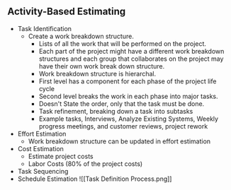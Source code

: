## Activity-Based Estimating

- Task Identification
	- Create a work breakdown structure.
		- Lists of all the work that will be performed on the project.
		- Each part of the project might have a different work breakdown structures and each group that collaborates on the project may have their own work break down structure.
		- Work breakdown structure is hierarchal.
		- First level has a component for each phase of the project life cycle
		- Second level breaks the work in each phase into major tasks.
		- Doesn't State the order, only that the task must be done.
		- Task refinement, breaking down a task into subtasks
		- Example tasks, Interviews, Analyze Existing Systems, Weekly progress meetings, and customer reviews, project rework
- Effort Estimation
	- Work breakdown structure can be updated in effort estimation
- Cost Estimation
	- Estimate project costs
	- Labor Costs (80% of the project costs)
- Task Sequencing
- Schedule Estimation
![[Task Definition Process.png]]